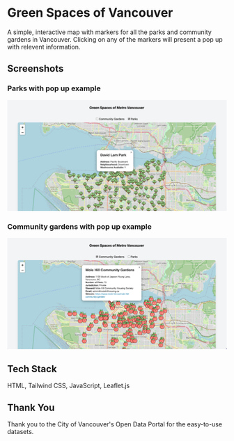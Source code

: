# Green Spaces of Vancouver

A simple, interactive map with markers for all the parks and community gardens in Vancouver. Clicking on any of the markers will present a pop up with relevent information. 

## Screenshots
### Parks with pop up example
![](/public/parks.png)

### Community gardens with pop up example
![](/public/gardens.png)

## Tech Stack

HTML, Tailwind CSS, JavaScript, Leaflet.js

## Thank You
Thank you to the City of Vancouver's Open Data Portal for the easy-to-use datasets.
